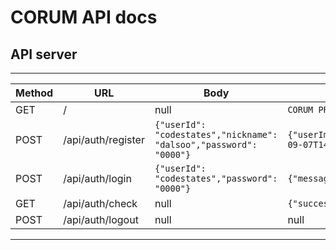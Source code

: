 # CORUM API docs

## API server

---

| Method | URL                | Body                                                               | response                                                                                                                                                                                                                            |
| ------ | ------------------ | ------------------------------------------------------------------ | ----------------------------------------------------------------------------------------------------------------------------------------------------------------------------------------------------------------------------------- |
| GET    | /                  | null                                                               | `CORUM PROJECT START`                                                                                                                                                                                                               |
| POST   | /api/auth/register | `{"userId": "codestates","nickname": "dalsoo","password": "0000"}` | `{"userImage":"../nori.png","userId":"codestates","nickname":"dalsoo","password":"733f5257115570034dd0c18216d813d253f804dd92790df604e65ff499a8924f","updatedAt":"2019-09-07T14:57:56.146Z","createdAt":"2019-09-07T14:57:56.146Z"}` |
| POST   | /api/auth/login    | `{"userId": "codestates","password": "0000"}`                      | `{"message":"LOGIN SUCCESS","token":"eyJhbG"}`                                                                                                                                                                                      |
| GET    | /api/auth/check    | null                                                               | `{"success":true,"info":{"userId":"codestates","password":"0000"}}`                                                                                                                                                                 |
| POST   | /api/auth/logout   | null                                                               | null                                                                                                                                                                                                                                |

---
